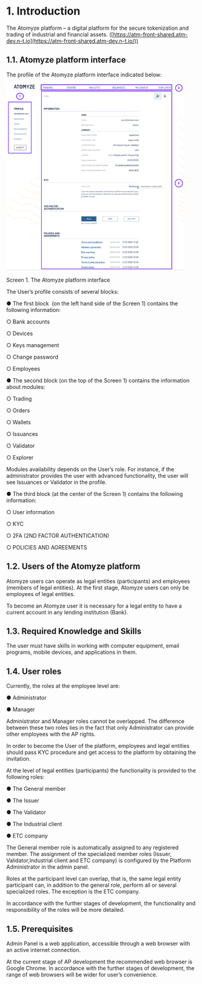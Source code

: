 <style>
</style>

## 

<style>
</style>

# 1. Introduction

The Atomyze platform – a digital platform for
the secure tokenization and trading of industrial and financial assets. ([https://atm-front-shared.atm-dev.n-t.io](https://atm-front-shared.atm-dev.n-t.io/))

## 1.1. Atomyze platform interface

The profile of the Atomyze platform interface
indicated below:

![](/images/2020-12-25-11-36-13-image.png)

 Screen 1. The
Atomyze platform interface

The User’s profile consists of several blocks:

● The first block  (on the left hand side of the Screen 1)
contains the following information:

○ Bank accounts

○ Devices

○ Keys management

○ Change password

○ Employees

● The second block (on
the top of the Screen 1) contains the information about modules:

○ Trading

○ Orders

○ Wallets

○ Issuances

○ Validator

○ Explorer

Modules availability
depends on the User’s role. For instance, if the administrator provides the
user with advanced functionality, the user will see Issuances or Validator in
the profile.

● The third block (at
the center of the Screen 1) contains the following information:

○ User information

○ KYC

○ 2FA (2ND FACTOR AUTHENTICATION)

○ POLICIES AND AGREEMENTS

## 1.2. Users of the Atomyze platform

Atomyze users can operate as legal entities
(participants) and employees (members of legal entities). At the first stage,
Atomyze users can only be employees of legal entities.

To become an Atomyze user it is necessary for
a legal entity to have a current account in any lending institution (Bank).

## 1.3. Required Knowledge and Skills

The user must have skills in working with computer
equipment, email programs, mobile devices, and applications in them.

## 1.4. User roles

Currently, the roles at the employee level
are:

● Administrator

● Manager

Administrator and Manager roles cannot be
overlapped. The difference between these two roles lies in the fact that only
Administrator can provide other employees with the AP rights.

In order to become the User of the platform,
employees and legal entities should pass KYC procedure and get access to the
platform by obtaining the invitation.

At the level of legal entities (participants)
the functionality is provided to the following roles:

● The General member

● The Issuer

● The Validator

● The Industrial client

● ETC company

The General member role is automatically
assigned to any registered member. The assignment of the specialized member
roles (Issuer, Validator,Industrial client and ETC company) is configured by
the Platform Administrator in the admin panel.

Roles at the participant level can overlap,
that is, the same legal entity participant can, in addition to the general
role, perform all or several specialized roles. The exception is the ETC
company.

In accordance with the further stages of
development, the functionality and responsibility of the roles will be more
detailed.

## 1.5. Prerequisites

Admin Panel is a web application, accessible
through a web browser with an active internet connection.

At the current stage of AP development the
recommended web browser is Google Chrome. In accordance with the further stages
of development, the range of web browsers will be wider for user’s convenience.
